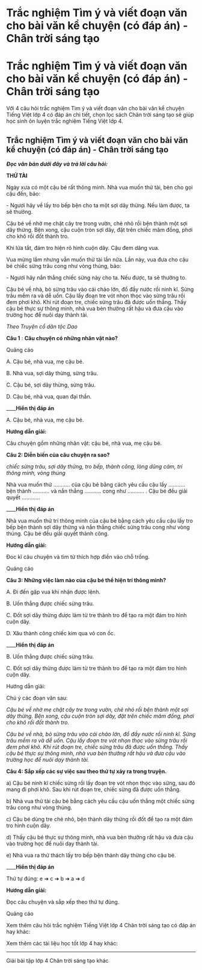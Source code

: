 # Trắc nghiệm Tìm ý và viết đoạn văn cho bài văn kể chuyện (có đáp án) - Chân trời sáng tạo

# Trắc nghiệm Tìm ý và viết đoạn văn cho bài văn kể chuyện (có đáp án) - Chân trời sáng tạo

Với 4 câu hỏi trắc nghiệm Tìm ý và viết đoạn văn cho bài văn kể chuyện Tiếng Việt lớp 4 có đáp án chi tiết, chọn lọc sách Chân trời sáng tạo sẽ giúp học sinh ôn luyện trắc nghiệm Tiếng Việt lớp 4.

## Trắc nghiệm Tìm ý và viết đoạn văn cho bài văn kể chuyện (có đáp án) - Chân trời sáng tạo

**_Đọc văn bản dưới đây và trả lời câu hỏi:_**

**THỬ TÀI**

Ngày xưa có một cậu bé rất thông minh. Nhà vua muốn thử tài, bèn cho gọi cậu đến, bảo:

\- Ngươi hãy về lấy tro bếp bện cho ta một sợi dây thừng. Nếu làm được, ta sẽ thưởng.

Cậu bé về nhờ mẹ chặt cây tre trong vườn, chẻ nhỏ rồi bện thành một sợi dây thừng. Bện xong, cậu cuộn tròn sợi dây, đặt trên chiếc mâm đồng, phơi cho khô rồi đốt thành tro.

Khi lửa tắt, đám tro hiện rõ hình cuộn dây. Cậu đem dâng vua.

Vua mừng lắm nhưng vẫn muốn thử tài lần nữa. Lần này, vua đưa cho cậu bé chiếc sừng trâu cong như vòng thúng, bảo:

\- Ngươi hãy nắn thẳng chiếc sừng này cho ta. Nếu được, ta sẽ thưởng to.

Cậu bé về nhà, bỏ sừng trâu vào cái chảo lớn, đổ đầy nước rồi ninh kĩ. Sừng trâu mềm ra và dễ uốn. Cậu lấy đoạn tre vót nhọn thọc vào sừng trâu rồi đem phơi khô. Khi rút đoạn tre, chiếc sừng trâu đã được uốn thẳng. Thấy cậu bé thực sự thông minh, nhà vua bèn thưởng rất hậu và đưa cậu vào trường học để nuôi dạy thành tài.

_Theo Truyện cổ dân tộc Dao_

**Câu 1** : **Câu chuyện có những nhân vật nào?**

Quảng cáo

A. Cậu bé, nhà vua, mẹ cậu bé.

B. Nhà vua, sợi dây thừng, sừng trâu.

C. Cậu bé, sợi dây thừng, sừng trâu.

D. Cậu bé, nhà vua, quan đại thần.

____**Hiển thị đáp án**

A. Cậu bé, nhà vua, mẹ cậu bé.

**Hướng dẫn giải:**

Câu chuyện gồm những nhân vật: cậu bé, nhà vua, mẹ cậu bé. 

**Câu 2: Diễn biến của câu chuyện ra sao?**

_chiếc sừng trâu, sợi dây thừng, tro bếp, thành công, lòng dũng cảm, trí thông minh, vòng thúng_

Nhà vua muốn thử ……….. của cậu bé bằng cách yêu cầu cậu lấy ……….. bện thành ……….. và nắn thẳng ……….. cong như ……….. . Cậu bé đều giải quyết ………...

____**Hiển thị đáp án**

Nhà vua muốn thử trí thông minh của cậu bé bằng cách yêu cầu cậu lấy tro bếp bện thành sợi dây thừng và nắn thẳng chiếc sừng trâu cong như vòng thúng. Cậu bé đều giải quyết thành công.

**Hướng dẫn giải:**

Đoc kĩ câu chuyện và tìm từ thích hợp điền vào chỗ trống.

Quảng cáo

**Câu 3: Những việc làm nào của cậu bé thể hiện trí thông minh?**

A. Đi đến gặp vua khi nhận được lệnh.

B. Uốn thẳng được chiếc sừng trâu.

C. Đốt sợi dây thừng được làm từ tre thành tro để tạo ra một đám tro hình cuộn dây.

D. Xâu thành công chiếc kim qua vỏ con ốc.

____**Hiển thị đáp án**

B. Uốn thẳng được chiếc sừng trâu.

C. Đốt sợi dây thừng được làm từ tre thành tro để tạo ra một đám tro hình cuộn dây.

Hướng dẫn giải: 

Chú ý các đoạn văn sau: 

_Cậu bé về nhờ mẹ chặt cây tre trong vườn, chẻ nhỏ rồi bện thành một sợi dây thừng. Bện xong, cậu cuộn tròn sợi dây, đặt trên chiếc mâm đồng, phơi cho khô rồi đốt thành tro._

_Cậu bé về nhà, bỏ sừng trâu vào cái chảo lớn, đổ đầy nước rồi ninh kĩ. Sừng trâu mềm ra và dễ uốn. Cậu lấy đoạn tre vót nhọn thọc vào sừng trâu rồi đem phơi khô. Khi rút đoạn tre, chiếc sừng trâu đã được uốn thẳng. Thấy cậu bé thực sự thông minh, nhà vua bèn thưởng rất hậu và đưa cậu vào trường học để nuôi dạy thành tài._

**Câu 4: Sắp xếp các sự việc sau theo thứ tự xảy ra trong truyện.**

a) Cậu bé ninh kĩ chiếc sừng rồi lấy đoạn tre vót nhọn thọc vào sừng, sau đó mang đi phơi khô. Sau khi rút đoạn tre, chiếc sừng đã được uốn thẳng.

b) Nhà vua thử tài cậu bé bằng cách yêu cầu cậu uốn thẳng một chiếc sừng trâu cong như vòng thúng.

c) Cậu bé dùng tre chẻ nhỏ, bện thành dây thừng rồi đốt để tạo ra một đám tro hình cuộn dây.

d) Thấy cậu bé thực sự thông minh, nhà vua bèn thưởng rất hậu và đưa cậu vào trường học để nuôi dạy thành tài.

e) Nhà vua ra thử thách lấy tro bếp bện thành dây thừng cho cậu bé.

____**Hiển thị đáp án**

Thứ tự đúng: e ➔ c ➔ b ➔ a ➔ d

**Hướng dẫn giải:**

Đọc câu chuyện và sắp xếp theo thứ tự đúng. 

Quảng cáo

Xem thêm câu hỏi trắc nghiệm Tiếng Việt lớp 4 Chân trời sáng tạo có đáp án hay khác:

Xem thêm các tài liệu học tốt lớp 4 hay khác:

* * *

Giải bài tập lớp 4 Chân trời sáng tạo khác
